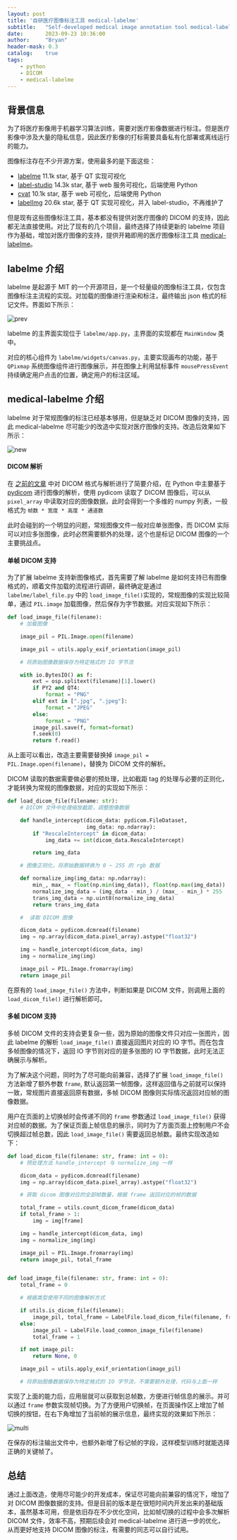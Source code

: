 ```yaml
---
layout: post
title: '自研医疗图像标注工具 medical-labelme'
subtitle:   "Self-developed medical image annotation tool medical-labelme"
date:       2023-09-23 10:36:00
author:     "Bryan"
header-mask: 0.3
catalog:    true
tags:
    - python
    - DICOM
    - medical-labelme
---
```


## 背景信息
为了将医疗影像用于机器学习算法训练，需要对医疗影像数据进行标注。但是医疗影像中涉及大量的隐私信息，因此医疗影像的打标需要具备私有化部署或离线运行的能力。

图像标注存在不少开源方案，使用最多的是下面这些：

- [labelme](https://github.com/wkentaro/labelme) 11.1k star, 基于 QT 实现可视化
- [label-studio](https://github.com/HumanSignal/label-studio) 14.3k star, 基于 web 服务可视化，后端使用 Python
- [cvat](https://github.com/opencv/cvat) 10.1k star, 基于 web 可视化，后端使用 Python
- [labelImg](https://github.com/HumanSignal/labelImg) 20.6k star, 基于 QT 实现可视化，并入 label-studio，不再维护了

但是现有这些图像标注工具，基本都没有提供对医疗图像的 DICOM 的支持，因此都无法直接使用。对比了现有的几个项目，最终选择了持续更新的 labelme 项目作为基础，增加对医疗图像的支持，提供开箱即用的医疗图像标注工具 [medical-labelme](https://github.com/hustyichi/medical-labelme)。

## labelme 介绍
labelme 是起源于 MIT 的一个开源项目，是一个轻量级的图像标注工具，仅包含图像标注主流程的实现。对加载的图像进行渲染和标注，最终输出 json 格式的标记文件。界面如下所示：

![prev](/img/in-post/medical-labelme/prev.png)

labelme 的主界面实现位于 `labelme/app.py`，主界面的实现都在 `MainWindow` 类中。

对应的核心组件为 `labelme/widgets/canvas.py`，主要实现画布的功能，基于 `QPixmap` 系统图像组件进行图像展示，并在图像上利用鼠标事件 `mousePressEvent` 持续确定用户点击的位置，确定用户的标注区域。

## medical-labelme 介绍
labelme 对于常规图像的标注已经基本够用，但是缺乏对 DICOM 图像的支持，因此 medical-labelme 尽可能少的改造中实现对医疗图像的支持。改造后效果如下所示：

![new](/img/in-post/medical-labelme/new.png)

#### DICOM 解析
在 [之前的文章](https://hustyichi.github.io/2023/09/16/dicom/) 中对 DICOM 格式与解析进行了简要介绍，在 Python 中主要基于 [pydicom](https://pydicom.github.io/pydicom/stable/old/getting_started.html) 进行图像的解析，使用 pydicom 读取了 DICOM 图像后，可以从 `pixel_array` 中读取对应的图像数据，此时会得到一个多维的 numpy 列表，一般格式为 `帧数 * 宽度 * 高度 * 通道数`

此时会碰到的一个明显的问题，常规图像文件一般对应单张图像，而 DICOM 实际可以对应多张图像，此时必然需要额外的处理，这个也是标记 DICOM 图像的一个主要挑战点。

#### 单帧 DICOM 支持
为了扩展 labelme 支持新图像格式，首先需要了解 labelme 是如何支持已有图像格式的，顺着文件加载的流程进行调研，最终确定是通过 `labelme/label_file.py` 中的 `load_image_file()`实现的，常规图像的实现比较简单，通过 `PIL.image` 加载图像，然后保存为字节数据。对应实现如下所示：

```Python
def load_image_file(filename):
    # 加载图像

    image_pil = PIL.Image.open(filename)

    image_pil = utils.apply_exif_orientation(image_pil)

    # 将原始图像数据保存为特定格式的 IO 字节流

    with io.BytesIO() as f:
        ext = osp.splitext(filename)[1].lower()
        if PY2 and QT4:
            format = "PNG"
        elif ext in [".jpg", ".jpeg"]:
            format = "JPEG"
        else:
            format = "PNG"
        image_pil.save(f, format=format)
        f.seek(0)
        return f.read()
```

从上面可以看出，改造主要需要替换掉 `image_pil = PIL.Image.open(filename)`，替换为 DICOM 文件的解析。

DICOM 读取的数据需要做必要的预处理，比如截距 tag 的处理与必要的正则化，才能转换为常规的图像数据，对应的实现如下所示：

```Python
def load_dicom_file(filename: str):
    # DICOM 文件中处理缩放截距，调整图像数据

    def handle_intercept(dicom_data: pydicom.FileDataset,
                         img_data: np.ndarray):
        if "RescaleIntercept" in dicom_data:
            img_data += int(dicom_data.RescaleIntercept)

        return img_data

    # 图像正则化，将原始数据转换为 0 ~ 255 的 rgb 数据

    def normalize_img(img_data: np.ndarray):
        min_, max_ = float(np.min(img_data)), float(np.max(img_data))
        normalize_img_data = (img_data - min_) / (max_ - min_) * 255
        trans_img_data = np.uint8(normalize_img_data)
        return trans_img_data

    #  读取 DICOM 图像

    dicom_data = pydicom.dcmread(filename)
    img = np.array(dicom_data.pixel_array).astype("float32")

    img = handle_intercept(dicom_data, img)
    img = normalize_img(img)

    image_pil = PIL.Image.fromarray(img)
    return image_pil

```

在原有的 `load_image_file()` 方法中，判断如果是 DICOM 文件，则调用上面的 `load_dicom_file()` 进行解析即可。

#### 多帧 DICOM 支持
多帧 DICOM 文件的支持会更复杂一些，因为原始的图像文件只对应一张图片，因此 labelme 的解析 `load_image_file()` 直接返回图片对应的 IO 字节。而在包含多帧图像的情况下，返回 IO 字节则对应的是多张图的 IO 字节数据，此时无法正确展示与解析。

为了解决这个问题，同时为了尽可能向前兼容，选择了扩展 `load_image_file()` 方法新增了额外参数 `frame`, 默认返回第一帧图像，这样返回值与之前就可以保持一致，常规图片直接返回原有数据，多帧 DICOM 图像则实际情况返回对应帧的图像数据。

用户在页面的上切换帧时会传递不同的 `frame` 参数通过 `load_image_file()` 获得对应帧的数据。为了保证页面上帧信息的展示，同时为了方面页面上控制用户不会切换超过帧总数，因此 `load_image_file()` 需要返回总帧数。最终实现改造如下：

```Python
def load_dicom_file(filename: str, frame: int = 0):
    # 预处理方法 handle_intercept 与 normalize_img 一样

    dicom_data = pydicom.dcmread(filename)
    img = np.array(dicom_data.pixel_array).astype("float32")

    # 获取 dicom 图像对应的全部帧数量，根据 frame 返回对应的帧的数据

    total_frame = utils.count_dicom_frame(dicom_data)
    if total_frame > 1:
        img = img[frame]

    img = handle_intercept(dicom_data, img)
    img = normalize_img(img)

    image_pil = PIL.Image.fromarray(img)
    return image_pil, total_frame


def load_image_file(filename: str, frame: int = 0):
    total_frame = 0

    # 根据类型使用不同的图像解析方式

    if utils.is_dicom_file(filename):
        image_pil, total_frame = LabelFile.load_dicom_file(filename, frame)
    else:
        image_pil = LabelFile.load_common_image_file(filename)
        total_frame = 1

    if not image_pil:
        return None, 0

    image_pil = utils.apply_exif_orientation(image_pil)

    # 将原始图像数据保存为特定格式的 IO 字节流，不需要额外处理，代码与上面一样

```

实现了上面的能力后，应用层就可以获取到总帧数，方便进行帧信息的展示。并可以通过 `frame` 参数实现帧切换。为了方便用户切换帧，在页面操作区上增加了帧切换的按钮，在右下角增加了当前帧的展示信息，最终实现的效果如下所示：

![multi](/img/in-post/medical-labelme/multi.png)

在保存的标注输出文件中，也额外新增了标记帧的字段，这样模型训练时就能选择正确的关键帧了。

## 总结
通过上面改造，使用尽可能少的开发成本，保证尽可能向前兼容的情况下，增加了对 DICOM 图像数据的支持。但是目前的版本是在很短时间内开发出来的基础版本，虽然基本可用，但是依旧存在不少优化空间，比如帧切换的过程中会多次解析 DICOM 文件，效率不高，预期后续会对 medical-labelme 进行进一步的优化，从而更好地支持 DICOM 图像的标注，有需要的同志可以自行试用。
